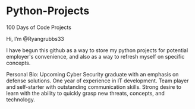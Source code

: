 # Python-Projects
100 Days of Code Projects

Hi, I’m @Ryangrubbs33

I have begun this github as a way to store my python projects for potential employer's convenience, and also as a way to refresh myself on specific concepts. 

Personal Bio:
Upcoming Cyber Security graduate with an emphasis on defense solutions. One year of experience in IT development. 
Team player and self-starter with outstanding communication skills. 
Strong desire to learn with the ability to quickly grasp new threats, concepts, and technology.


<!---
Ryangrubbs33/Ryangrubbs33 is a ✨ special ✨ repository because its `README.md` (this file) appears on your GitHub profile.
You can click the Preview link to take a look at your changes.
--->

